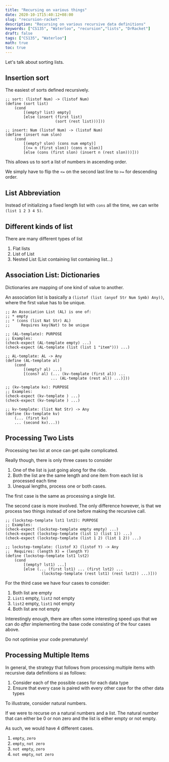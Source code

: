 ```yaml
---
title: "Recursing on various things"
date: 2020-10-1T15:40:12+08:00
slug: "recursion-racket"
description: "Recursing on various recursive data definitions"
keywords: ["CS135", "Waterloo", "recursion","lists", "DrRacket"]
draft: false
tags: ["CS135", "Waterloo"]
math: true
toc: true
---
```


Let's talk about sorting lists.

## Insertion sort

The easiest of sorts defined recursively.

```racket
;; sort: (listof Num) -> (listof Num)
(define (sort list)
    (cond
        [(empty? list) empty]
        [else (insert (first list)
                      (sort (rest list)))]))

;; insert: Num (listof Num) -> (listof Num)
(define (insert num slon)
    (cond
        [(empty? slon) (cons num empty)]
        [(<= n (first slon)) (cons n slon)]
        [else (cons (first slon) (insert n (rest slon)))]))
```

This allows us to sort a list of numbers in ascending order.

We simply have to flip the `<=` on the second last line to `>=` for descending order.

## List Abbreviation

Instead of initializing a fixed length list with `cons` all the time, we can write `(list 1 2 3 4 5)`.

## Different kinds of list

There are many different types of list

1. Flat lists
2. List of List
3. Nested List (List containing list containing list...)

## Association List: Dictionaries

Dictionaries are mapping of one kind of value to another.

An association list is basically a `(listof (list (anyof Str Num Symb) Any))`, where the first value has to be unique.

```racket
;; An Association List (AL) is one of:
;; * empty
;; * (cons (list Nat Str) AL)
;;     Requires key(Nat) to be unique

;; (AL-template): PURPOSE
;; Examples:
(check-expect (AL-template empty) ...)
(check-expect (AL-template (list (list 1 "item"))) ...)

;; AL-template: AL -> Any
(define (AL-template al)
    (cond
        [(empty? al) ...]
        [(cons? al) (... (kv-template (first al)) ...
                    ... (AL-template (rest al)) ...)]))

;; (kv-template kv): PURPOSE
;; Examples:
(check-expect (kv-template ) ...)
(check-expect (kv-template ) ...)

;; kv-template: (list Nat Str) -> Any
(define (kv-template kv)
    (... (first kv)
    ... (second kv)...))
```

## Processing Two Lists

Processing two list at once can get quite complicated.

Really though, there is only three cases to consider

1. One of the list is just going along for the ride.
2. Both the list are the same length and one item from each list is processed each time
3. Unequal lengths, process one or both cases.

The first case is the same as processing a single list.

The second case is more involved. The only difference however, is that we process two things instead of one before making the recursive call.

```racket
;; (lockstep-template lst1 lst2): PURPOSE
;; Examples:
(check-expect (lockstep-template empty empty) ...)
(check-expect (lockstep-template (list 1) (list 1)) ...)
(check-expect (lockstep-template (list 1 2) (list 1 2)) ...)

;; lockstep-template: (listof X) (listof Y) -> Any
;;  Requires: (length X) = (length Y)
(define (lockstep-template lst1 lst2)
    (cond
        [(empty? lst1) ...]
        [else (... (first lst1) ... (first lst2) ...
                (lockstep-template (rest lst1) (rest lst2)) ...)]))

```

For the third case we have four cases to consider:

1. Both list are empty
2. `List1` empty, `list2` not empty
3. `list2` empty, `list1` not empty
4. Both list are not empty

Interestingly enough, there are often some interesting speed ups that we can do _after_ implementing the base code consisting of the four cases above.

Do not optimise your code prematurely!

## Processing Multiple Items

In general, the strategy that follows from processing multiple items with recursive data definitions si as follows:

1. Consider each of the possible cases for each data type
2. Ensure that every case is paired with every other case for the other data types

To illustrate, consider natural numbers.

If we were to recurse on a natural numbers and a list. The natural number that can either be 0 or non zero and the list is either empty or not empty.

As such, we would have 4 different cases.

1. `empty`, `zero`
2. `empty`, `not zero`
3. `not empty`, `zero`
4. `not empty`, `not zero`
